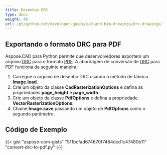 ```yaml
---
title: Desenhos DRC
type: docs
weight: 40
url: /pt/python-net/developer-guide/cad-and-bim-drawings/drc-drawings/
---
```


## **Exportando o formato DRC para PDF**

Aspose.CAD para Python permite que desenvolvedores exportem um arquivo [DRC](https://docs.fileformat.com/3d/drc/) para o formato [PDF](https://docs.fileformat.com/pdf/). A abordagem de conversão de [DRC](https://docs.fileformat.com/3d/drc/) para [PDF](https://docs.fileformat.com/pdf/) funciona da seguinte maneira:

1. Carregue o arquivo de desenho DRC usando o método de fábrica **Image.load**.
1. Crie um objeto da classe **CadRasterizationOptions** e defina as propriedades **page_height** e **page_width**.
1. Crie um objeto da classe **PdfOptions** e defina a propriedade **VectorRasterizationOptions**.
1. Chame **Image.save** passando um objeto de **PdfOptions** como o segundo parâmetro.

## Código de Exemplo

{{< gist "aspose-com-gists" "511bcfad674670f7484dcd1c47480b11" "convert-drc-to-pdf.py" >}}
